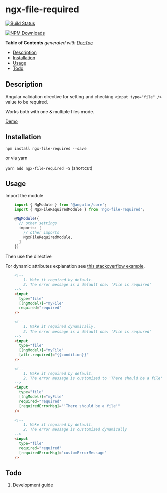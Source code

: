 # ngx-file-required

[![Build Status](https://travis-ci.org/pkantsedalov/ngx-file-required.svg?branch=master)](https://travis-ci.org/pkantsedalov/ngx-file-required)

[![NPM Downloads](https://img.shields.io/npm/dt/ngx-file-required.svg)](https://img.shields.io/npm/dt/ngx-file-required.svg)

<!-- START doctoc generated TOC please keep comment here to allow auto update -->
<!-- DON'T EDIT THIS SECTION, INSTEAD RE-RUN doctoc TO UPDATE -->
**Table of Contents**  *generated with [DocToc](https://github.com/thlorenz/doctoc)*

  - [Description](#description)
  - [Installation](#installation)
  - [Usage](#usage)
  - [Todo](#todo)

<!-- END doctoc generated TOC please keep comment here to allow auto update -->

## Description

Angular validation directive for setting and checking `<input type="file" />` value to be required.

Works both with one & multiple files mode.

[Demo](https://pkantsedalov.github.io/ngx-file-required/)

## Installation
`npm install ngx-file-required --save`

or via yarn

`yarn add ngx-file-required -S` (shortcut)

## Usage

Import the module

```typescript
    import { NgModule } from '@angular/core';
    import { NgxFileRequiredModule } from 'ngx-file-required';

    @NgModule({
      // other settings
      imports: [
        // other imports
        NgxFileRequiredModule,
      ]
    })
```

Then use the directive

For dynamic attributes explanation see [this stackoverflow example](https://stackoverflow.com/a/36745752/2385788).

```html
    <!-- 
        1. Make it required by default.
        2. The error message is a default one: 'File is required' 
    -->
    <input
      type="file"
      [(ngModel)]="myFile"
      required="required"
    />
    
    <!-- 
        1. Make it required dynamically.
        2. The error message is a default one: 'File is reqiured'
    -->
    <input
      type="file"
      [(ngModel)]="myFile"
      [attr.required]="{{condition}}"
    />
    
    <!-- 
        1. Make it required by default.
        2. The error message is customized to 'There should be a file' 
    -->
    <input 
      type="file" 
      [(ngModel)]="myFile"
      required="required"
      [requiredErrorMsg]="'There should be a file'" 
    />

    <!--
        1. Make it required by default.
        2. The error message is customized dynamically
    -->
    <input
      type="file"
      required="required"
      [requiredErrorMsg]="customErrorMessage"
    />
```

## Todo
1. Development guide
